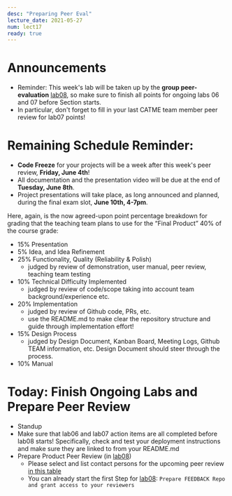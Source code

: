 ```yaml
---
desc: "Preparing Peer Eval"
lecture_date: 2021-05-27
num: lect17
ready: true
---
```


# Announcements
* Reminder: This week's lab will be taken up by the **group peer-evaluation** [lab08](https://ucsb-cs148.github.io/s21/lab/lab08/), so make sure to finish all points for ongoing labs 06 and 07 before Section starts.
* In particular, don't forget to fill in your last CATME team member peer review for lab07 points! 

# Remaining Schedule Reminder: 

* **Code Freeze** for your projects will be a week after this week's peer review, **Friday, June 4th**!
* All documentation and the presentation video will be due at the end of **Tuesday, June 8th**. 
* Project presentations will take place, as long announced and planned, during the final exam slot, **June 10th, 4-7pm**.

Here, again, is the now agreed-upon point percentage breakdown for grading that the teaching team plans to use for the “Final Product” 40% of the course grade:

* 15% Presentation
* 5% Idea, and Idea Refinement 
* 25% Functionality, Quality (Reliability & Polish) 
    * judged by review of demonstration, user manual, peer review, teaching team testing 
* 10% Technical Difficulty Implemented 
    * judged by review of code/scope taking into account team background/experience etc.
* 20% Implementation 
    * judged by review of Github code, PRs, etc. 
    * use the README.md to make clear the repository structure and guide through implementation effort! 
* 15% Design Process 
    * judged by Design Document, Kanban Board, Meeting Logs, Github TEAM information, etc. Design Document should steer through the process.
* 10% Manual 


# Today: Finish Ongoing Labs and Prepare Peer Review 

* Standup 
* Make sure that lab06 and lab07 action items are all completed before lab08 starts! Specifically, check and test your deployment instructions and make sure they are linked to from your README.md 
* Prepare Product Peer Review (in [lab08](https://ucsb-cs148.github.io/s21/lab/lab08/))
  * Please select and list contact persons for the upcoming peer review [in this table](https://docs.google.com/spreadsheets/d/1rGk06L3xZ08sWqDN3o_FKx8b-mQrxYGO_mrf6XcW0vA/edit?usp=sharing)
  * You can already start the first Step for [lab08](https://ucsb-cs148.github.io/s21/lab/lab08/): `Prepare FEEDBACK Repo and grant access to your reviewers`









